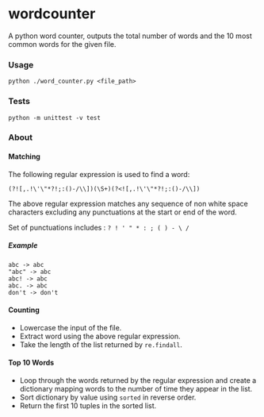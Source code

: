 # wordcounter
A python word counter, outputs the total number of words and the 10 most common words for the given file.


### Usage ###

    python ./word_counter.py <file_path>


### Tests ###

    python -m unittest -v test


### About ###

#### Matching ####

The following regular expression is used to find a word:

    (?![,.!\'\"*?!;:()-/\\])(\S+)(?<![,.!\'\"*?!;:()-/\\])

The above regular expression matches any sequence of non white space characters excluding any punctuations at the start or end of the word.

Set of punctuations includes : `? ! ' " * : ; ( ) - \ /`

##### Example #####
    abc -> abc
    "abc" -> abc
    abc! -> abc
    abc. -> abc
    don't -> don't

#### Counting ####

* Lowercase the input of the file.
* Extract word using the above regular expression.
* Take the length of the list returned by `re.findall`.

#### Top 10 Words ####

* Loop through the words returned by the regular expression and create a dictionary mapping words to the number of time they appear in the list.
* Sort dictionary by value using `sorted` in reverse order.
* Return the first 10 tuples in the sorted list.
